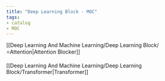 ```yaml
---
title: "Deep Learning Block - MOC"
tags:
- catalog
- MOC
---
```


[[Deep Learning And Machine Learning/Deep Learning Block/⭐Attention|Attention Blocker]]

[[Deep Learning And Machine Learning/Deep Learning Block/Transformer|Transformer]]

